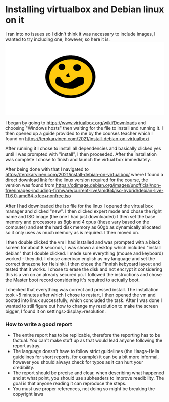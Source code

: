 # Installing virtualbox and Debian linux on it

I ran into no issues so I didn't think it was necessary to include images, I wanted to try including one, however, so here it is. 
![Add file: Upload](smileyface.png)

I began by going to https://www.virtualbox.org/wiki/Downloads and choosing "Windows hosts" then waiting for the file to install and running it. I then opened up a guide provided to me by the courses teacher which I found on https://terokarvinen.com/2021/install-debian-on-virtualbox/

After running it I chose to install all dependencies and basically clicked yes until I was prompted with "install", I then proceeded. After the installation was complete I chose to finish and launch the virtual box immediately.

After being done with that I navigated to https://terokarvinen.com/2021/install-debian-on-virtualbox/ where I found a direct download link for the linux version required for the course, the version was found from https://cdimage.debian.org/images/unofficial/non-free/images-including-firmware/current-live/amd64/iso-hybrid/debian-live-11.6.0-amd64-xfce+nonfree.iso 

After I had downloaded the iso file for the linux I opened the virtual box manager and clicked "new". I then clicked expert mode and chose the right name and ISO image (the one I had just downloaded) I then set the base memory and processors as 8gb and 4 cpus (these vary based on the computer) and set the hard disk memory as 60gb as dynamically allocated so it only uses as much memory as is required. I then moved on.

I then double clicked the vm I had installed and was prompted with a black screen for about 8 seconds, I was shown a desktop which included "install debian" that I double clicked. I made sure everything (mouse and keyboard) worked - they did. I chose american english as my language and set the correct timezone for Helsinki. I then chose the Finnish kebyoard layout and tested that it works. I chose to erase the disk and not encrypt it considering this is a vm on an already secured pc. I followed the instructions and chose the Master boot record considering it's required to actually boot.

I checked that everything was correct and pressed install. The installation took ~5 minutes after which I chose to restart, I then opened the vm and booted into linux successfully, which concluded the task. After I was done I wanted to still figure out how to change my resolution to make the screen bigger, I found it on settings>display>resolution.

### How to write a good report

- The entire report has to be replicable, therefore the reporting has to be factual. You can't make stuff up as that would lead anyone following the report astray.
- The language doesn't have to follow strict guidelines (the Haaga-Helia guidelines for short reports, for example) it can be a bit more informal, however you should always check for typos as it can hurt your credibility.
- The report should be precise and clear, when describing what happened and at what point, you should use subheaders to improve readibility. The goal is that anyone reading it can reproduce the steps.
- You must use proper references, not doing so might be breaking the copyright laws
